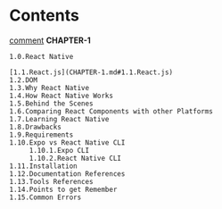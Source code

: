 # Contents
<a href="https://github.com/AndroidPillars/React-Native/blob/master/CHAPTER-1.md#1.1.React.js" target="_blank">comment</a>
__CHAPTER-1__  

    1.0.React Native  
    
    [1.1.React.js](CHAPTER-1.md#1.1.React.js)
    1.2.DOM   
    1.3.Why React Native  
    1.4.How React Native Works  
    1.5.Behind the Scenes  
    1.6.Comparing React Components with other Platforms  
    1.7.Learning React Native  
    1.8.Drawbacks  
    1.9.Requirements  
    1.10.Expo vs React Native CLI  
         1.10.1.Expo CLI  
         1.10.2.React Native CLI  
    1.11.Installation  
    1.12.Documentation References  
    1.13.Tools References  
    1.14.Points to get Remember  
    1.15.Common Errors  

